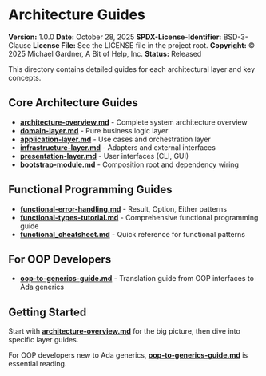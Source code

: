 # Architecture Guides

**Version:** 1.0.0
**Date:** October 28, 2025
**SPDX-License-Identifier:** BSD-3-Clause
**License File:** See the LICENSE file in the project root.
**Copyright:** © 2025 Michael Gardner, A Bit of Help, Inc.
**Status:** Released


This directory contains detailed guides for each architectural layer and key concepts.

## Core Architecture Guides

- **[architecture-overview.md](architecture-overview.md)** - Complete system architecture overview
- **[domain-layer.md](domain-layer.md)** - Pure business logic layer
- **[application-layer.md](application-layer.md)** - Use cases and orchestration layer
- **[infrastructure-layer.md](infrastructure-layer.md)** - Adapters and external interfaces
- **[presentation-layer.md](presentation-layer.md)** - User interfaces (CLI, GUI)
- **[bootstrap-module.md](bootstrap-module.md)** - Composition root and dependency wiring

## Functional Programming Guides

- **[functional-error-handling.md](functional-error-handling.md)** - Result, Option, Either patterns
- **[functional-types-tutorial.md](functional-types-tutorial.md)** - Comprehensive functional programming guide
- **[functional_cheatsheet.md](functional_cheatsheet.md)** - Quick reference for functional patterns

## For OOP Developers

- **[oop-to-generics-guide.md](oop-to-generics-guide.md)** - Translation guide from OOP interfaces to Ada generics

## Getting Started

Start with **[architecture-overview.md](architecture-overview.md)** for the big picture, then dive into specific layer guides.

For OOP developers new to Ada generics, **[oop-to-generics-guide.md](oop-to-generics-guide.md)** is essential reading.
